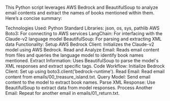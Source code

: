 This Python script leverages AWS Bedrock and BeautifulSoup to analyze email contents and extract the names of books mentioned within them. Here’s a concise summary:

Technologies Used:
Python Standard Libraries: json, os, sys, pathlib
AWS Boto3: For connecting to AWS services
LangChain: For interfacing with the Claude-v2 language model
BeautifulSoup: For parsing and extracting XML data
Functionality:
Setup AWS Bedrock Client: Initializes the Claude-v2 model using AWS Bedrock.
Read and Analyze Email: Reads email content from files and queries the language model to identify book names mentioned.
Extract Information: Uses BeautifulSoup to parse the model's XML responses and extract specific tags.
Code Workflow:
Initialize Bedrock Client: Set up using boto3.client('bedrock-runtime').
Read Email: Read email content from emails/00_treasure_island.txt.
Query Model: Send email content to the model to extract book names.
Parse XML Response: Use BeautifulSoup to extract data from model responses.
Process Another Email: Repeat for another email in emails/01_return.txt.

